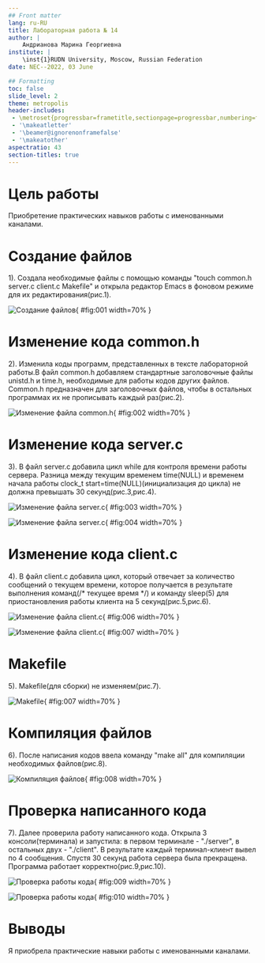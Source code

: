 ```yaml
---
## Front matter
lang: ru-RU
title: Лабораторная работа № 14
author: |
	Андрианова Марина Георгиевна
institute: |
	\inst{1}RUDN University, Moscow, Russian Federation
date: NEC--2022, 03 June

## Formatting
toc: false
slide_level: 2
theme: metropolis
header-includes: 
 - \metroset{progressbar=frametitle,sectionpage=progressbar,numbering=fraction}
 - '\makeatletter'
 - '\beamer@ignorenonframefalse'
 - '\makeatother'
aspectratio: 43
section-titles: true
---
```


# Цель работы

Приобретение практических навыков работы с именованными каналами.

# Создание файлов

1). Создала необходимые файлы с помощью команды "touch common.h server.c client.c Makefile" и открыла редактор Emacs в фоновом режиме для их редактирования(рис.1).

![Создание файлов](image/1.png){ #fig:001 width=70% }

# Изменение кода common.h

2). Изменила коды программ, представленных в тексте лабораторной работы.В файл common.h добавляем стандартные заголовочные файлы unistd.h и time.h, необходимые для работы кодов других файлов. Сommon.h предназначен для заголовочных файлов, чтобы в остальных программах их не прописывать каждый раз(рис.2).

![Изменение файла common.h](image/2.png){ #fig:002 width=70% }

# Изменение кода server.c

3). В файл server.c добавила цикл while для контроля времени работы сервера. Разница между текущим временем time(NULL) и временем начала работы clock_t start=time(NULL)(инициализация до цикла) не должна превышать 30 секунд(рис.3,рис.4).

![Изменение файла server.c](image/4.png){ #fig:003 width=70% }

![Изменение файла server.c](image/5.png){ #fig:004 width=70% }

# Изменение кода client.c

4). В файл client.c добавила цикл, который отвечает за количество сообщений о текущем времени, которое получается в результате выполнения команд(/* текущее время */) и команду sleep(5) для приостановления работы клиента на 5 секунд(рис.5,рис.6).

![Изменение файла client.c](image/6.png){ #fig:006 width=70% }

![Изменение файла client.c](image/7.png){ #fig:007 width=70% }

# Makefile

5). Makefile(для сборки) не изменяем(рис.7).

![Makefile](image/8.png){ #fig:007 width=70% }

# Компиляция файлов

6). После написания кодов ввела команду "make all" для компиляции необходимых файлов(рис.8).

![Компиляция файлов](image/9.png){ #fig:008 width=70% }

# Проверка написанного кода

7). Далее проверила работу написанного кода. Открыла 3 консоли(терминала) и запустила: в первом терминале - "./server", в остальных двух - "./client". В результате каждый терминал-клиент вывел по 4 сообщения. Спустя 30 секунд работа сервера была прекращена. Программа работает корректно(рис.9,рис.10).

![Проверка работы кода](image/10.png){ #fig:009 width=70% }

![Проверка работы кода](image/11.png){ #fig:010 width=70% }

# Выводы

Я приобрела практические навыки работы с именованными каналами.
